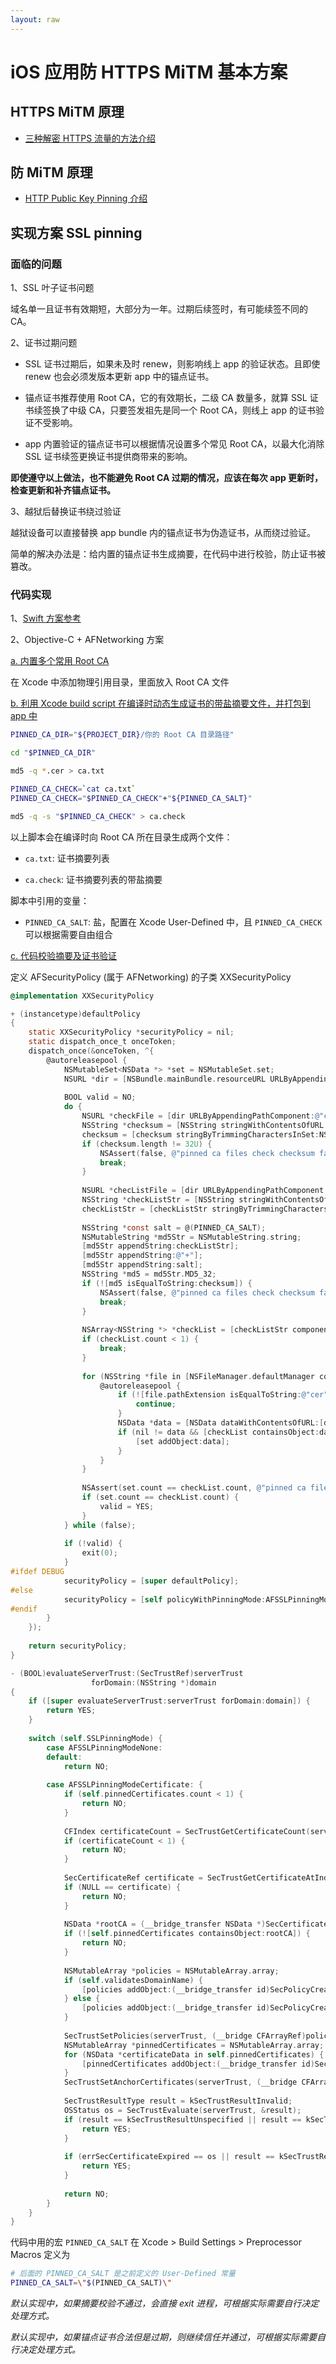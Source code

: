 ```yaml
---
layout: raw
---
```


# iOS 应用防 HTTPS MiTM 基本方案


## HTTPS MiTM 原理

* [三种解密 HTTPS 流量的方法介绍](https://imququ.com/post/how-to-decrypt-https.html)


## 防 MiTM 原理

* [HTTP Public Key Pinning 介绍](https://imququ.com/post/http-public-key-pinning.html)


## 实现方案 SSL pinning

### 面临的问题

1、SSL 叶子证书问题

域名单一且证书有效期短，大部分为一年。过期后续签时，有可能续签不同的 CA。

2、证书过期问题

* SSL 证书过期后，如果未及时 renew，则影响线上 app 的验证状态。且即使 renew 也会必须发版本更新 app 中的锚点证书。

* 锚点证书推荐使用 Root CA，它的有效期长，二级 CA 数量多，就算 SSL 证书续签换了中级 CA，只要签发祖先是同一个 Root CA，则线上 app 的证书验证不受影响。

* app 内置验证的锚点证书可以根据情况设置多个常见 Root CA，以最大化消除 SSL 证书续签更换证书提供商带来的影响。

**即使遵守以上做法，也不能避免 Root CA 过期的情况，应该在每次 app 更新时，检查更新和补齐锚点证书。**


3、越狱后替换证书绕过验证

越狱设备可以直接替换 app bundle 内的锚点证书为伪造证书，从而绕过验证。

简单的解决办法是：给内置的锚点证书生成摘要，在代码中进行校验，防止证书被篡改。


### 代码实现

1、[Swift 方案参考](https://medium.com/@kennethpoon/lets-write-swift-code-to-intercept-ssl-pinning-https-requests-12446303cc9d)


2、Objective-C + AFNetworking 方案

[a. 内置多个常用 Root CA]()

在 Xcode 中添加物理引用目录，里面放入 Root CA 文件

[b. 利用 Xcode build script 在编译时动态生成证书的带盐摘要文件，并打包到 app 中]()

```bash
PINNED_CA_DIR="${PROJECT_DIR}/你的 Root CA 目录路径"

cd "$PINNED_CA_DIR"

md5 -q *.cer > ca.txt

PINNED_CA_CHECK=`cat ca.txt`
PINNED_CA_CHECK="$PINNED_CA_CHECK"+"${PINNED_CA_SALT}"

md5 -q -s "$PINNED_CA_CHECK" > ca.check

```

以上脚本会在编译时向 Root CA 所在目录生成两个文件：

* `ca.txt`: 证书摘要列表

* `ca.check`: 证书摘要列表的带盐摘要
  

脚本中引用的变量：

* `PINNED_CA_SALT`: 盐，配置在 Xcode User-Defined 中，且 `PINNED_CA_CHECK` 可以根据需要自由组合


[c. 代码校验摘要及证书验证]()

定义 AFSecurityPolicy (属于 AFNetworking) 的子类 XXSecurityPolicy

```objective-c
@implementation XXSecurityPolicy

+ (instancetype)defaultPolicy
{    
    static XXSecurityPolicy *securityPolicy = nil;
    static dispatch_once_t onceToken;
    dispatch_once(&onceToken, ^{
        @autoreleasepool {
            NSMutableSet<NSData *> *set = NSMutableSet.set;
            NSURL *dir = [NSBundle.mainBundle.resourceURL URLByAppendingPathComponent:@"Root CA 所在目录" isDirectory:YES];
            
            BOOL valid = NO;
            do {
                NSURL *checkFile = [dir URLByAppendingPathComponent:@"ca.check"];
                NSString *checksum = [NSString stringWithContentsOfURL:checkFile encoding:NSUTF8StringEncoding error:NULL];
                checksum = [checksum stringByTrimmingCharactersInSet:NSCharacterSet.whitespaceAndNewlineCharacterSet];
                if (checksum.length != 32U) {
                    NSAssert(false, @"pinned ca files check checksum failed.");
                    break;
                }
                
                NSURL *checListFile = [dir URLByAppendingPathComponent:@"ca.txt"];
                NSString *checkListStr = [NSString stringWithContentsOfURL:checListFile encoding:NSUTF8StringEncoding error:NULL];
                checkListStr = [checkListStr stringByTrimmingCharactersInSet:NSCharacterSet.whitespaceAndNewlineCharacterSet];
                
                NSString *const salt = @(PINNED_CA_SALT);
                NSMutableString *md5Str = NSMutableString.string;
                [md5Str appendString:checkListStr];
                [md5Str appendString:@"+"];
                [md5Str appendString:salt];
                NSString *md5 = md5Str.MD5_32;
                if (![md5 isEqualToString:checksum]) {
                    NSAssert(false, @"pinned ca files check checksum failed.");
                    break;
                }
                
                NSArray<NSString *> *checkList = [checkListStr componentsSeparatedByString:@"\n"];
                if (checkList.count < 1) {
                    break;
                }
                
                for (NSString *file in [NSFileManager.defaultManager contentsOfDirectoryAtPath:dir.path error:NULL]) {
                    @autoreleasepool {
                        if (![file.pathExtension isEqualToString:@"cer"]) {
                            continue;
                        }
                        NSData *data = [NSData dataWithContentsOfURL:[dir URLByAppendingPathComponent:file] options:NSDataReadingUncached|NSDataReadingMappedAlways error:NULL];
                        if (nil != data && [checkList containsObject:data.MD5String ?: @""]) {
                            [set addObject:data];
                        }
                    }
                }
                
                NSAssert(set.count == checkList.count, @"pinned ca files check checksum failed.");
                if (set.count == checkList.count) {
                    valid = YES;
                }
            } while (false);
            
            if (!valid) {
                exit(0);
            }
#ifdef DEBUG
            securityPolicy = [super defaultPolicy];
#else
            securityPolicy = [self policyWithPinningMode:AFSSLPinningModeCertificate withPinnedCertificates:set];
#endif
        }
    });
    
    return securityPolicy;
}

- (BOOL)evaluateServerTrust:(SecTrustRef)serverTrust
                  forDomain:(NSString *)domain
{
    if ([super evaluateServerTrust:serverTrust forDomain:domain]) {
        return YES;
    }
    
    switch (self.SSLPinningMode) {
        case AFSSLPinningModeNone:
        default:
            return NO;
            
        case AFSSLPinningModeCertificate: {
            if (self.pinnedCertificates.count < 1) {
                return NO;
            }
            
            CFIndex certificateCount = SecTrustGetCertificateCount(serverTrust);
            if (certificateCount < 1) {
                return NO;
            }
            
            SecCertificateRef certificate = SecTrustGetCertificateAtIndex(serverTrust, certificateCount - 1);
            if (NULL == certificate) {
                return NO;
            }
            
            NSData *rootCA = (__bridge_transfer NSData *)SecCertificateCopyData(certificate);
            if (![self.pinnedCertificates containsObject:rootCA]) {
                return NO;
            }
            
            NSMutableArray *policies = NSMutableArray.array;
            if (self.validatesDomainName) {
                [policies addObject:(__bridge_transfer id)SecPolicyCreateSSL(true, (__bridge CFStringRef)domain)];
            } else {
                [policies addObject:(__bridge_transfer id)SecPolicyCreateBasicX509()];
            }
            
            SecTrustSetPolicies(serverTrust, (__bridge CFArrayRef)policies);
            NSMutableArray *pinnedCertificates = NSMutableArray.array;
            for (NSData *certificateData in self.pinnedCertificates) {
                [pinnedCertificates addObject:(__bridge_transfer id)SecCertificateCreateWithData(NULL, (__bridge CFDataRef)certificateData)];
            }
            SecTrustSetAnchorCertificates(serverTrust, (__bridge CFArrayRef)pinnedCertificates);
            
            SecTrustResultType result = kSecTrustResultInvalid;
            OSStatus os = SecTrustEvaluate(serverTrust, &result);
            if (result == kSecTrustResultUnspecified || result == kSecTrustResultProceed) {
                return YES;
            }
            
            if (errSecCertificateExpired == os || result == kSecTrustResultRecoverableTrustFailure) {
                return YES;
            }
            
            return NO;
        }
    }
}

```

代码中用的宏 `PINNED_CA_SALT` 在 Xcode > Build Settings > Preprocessor Macros 定义为

```bash
# 后面的 PINNED_CA_SALT 是之前定义的 User-Defined 常量
PINNED_CA_SALT=\"$(PINNED_CA_SALT)\"
```

*默认实现中，如果摘要校验不通过，会直接 exit 进程，可根据实际需要自行决定处理方式。*

*默认实现中，如果锚点证书合法但是过期，则继续信任并通过，可根据实际需要自行决定处理方式。*
